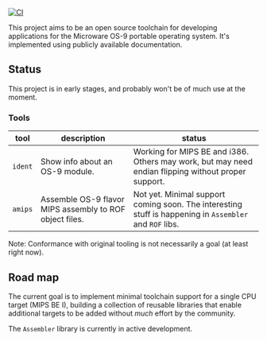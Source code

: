 [![CI](https://github.com/kevinhartman/os9-toolchain/workflows/CI/badge.svg)](https://github.com/kevinhartman/os9-toolchain/actions?query=workflow%3ACI)

This project aims to be an open source toolchain for developing applications for the Microware OS-9 portable operating system. It's implemented using publicly available documentation.

## Status
This project is in early stages, and probably won't be of much use at the moment.

### Tools
| tool    | description                                             | status                                                                                                                     |
|---------|---------------------------------------------------------|----------------------------------------------------------------------------------------------------------------------------|
| `ident` | Show info about an OS-9 module.                         | Working for MIPS BE and i386. Others may work, but may need endian flipping without proper support.                        |
| `amips` | Assemble OS-9 flavor MIPS assembly to ROF object files. | Not yet. Minimal support coming soon. The interesting stuff is happening in `Assembler` and `ROF` libs.                    |

Note: Conformance with original tooling is not necessarily a goal (at least right now).

## Road map
The current goal is to implement minimal toolchain support for a single CPU target (MIPS BE I), building a collection of reusable libraries that enable additional targets to be added without *much* effort by the community.

The `Assembler` library is currently in active development.
